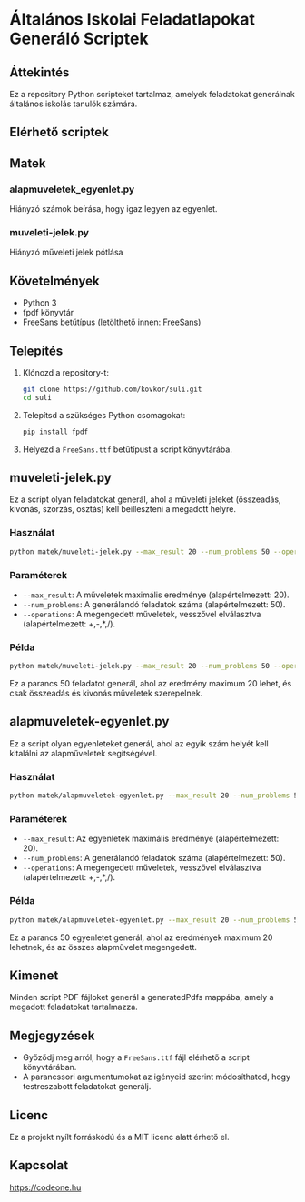 
# Általános Iskolai Feladatlapokat Generáló Scriptek

## Áttekintés

Ez a repository Python scripteket tartalmaz, amelyek feladatokat generálnak általános iskolás tanulók számára.

## Elérhető scriptek

## Matek

### alapmuveletek_egyenlet.py
Hiányzó számok beírása, hogy igaz legyen az egyenlet.

### muveleti-jelek.py
Hiányzó műveleti jelek pótlása

## Követelmények

- Python 3
- fpdf könyvtár
- FreeSans betűtípus (letölthető innen: [FreeSans](https://www.fontsquirrel.com/fonts/free-sans))

## Telepítés

1. Klónozd a repository-t:
    ```sh
    git clone https://github.com/kovkor/suli.git
    cd suli
    ```

2. Telepítsd a szükséges Python csomagokat:
    ```sh
    pip install fpdf
    ```

3. Helyezd a `FreeSans.ttf` betűtípust a script könyvtárába.

## muveleti-jelek.py

Ez a script olyan feladatokat generál, ahol a műveleti jeleket (összeadás, kivonás, szorzás, osztás) kell beilleszteni a megadott helyre.

### Használat

```sh
python matek/muveleti-jelek.py --max_result 20 --num_problems 50 --operations +,-,*,/
```

### Paraméterek

- `--max_result`: A műveletek maximális eredménye (alapértelmezett: 20).
- `--num_problems`: A generálandó feladatok száma (alapértelmezett: 50).
- `--operations`: A megengedett műveletek, vesszővel elválasztva (alapértelmezett: +,-,*,/).

### Példa

```sh
python matek/muveleti-jelek.py --max_result 20 --num_problems 50 --operations +,-
```

Ez a parancs 50 feladatot generál, ahol az eredmény maximum 20 lehet, és csak összeadás és kivonás műveletek szerepelnek.

## alapmuveletek-egyenlet.py

Ez a script olyan egyenleteket generál, ahol az egyik szám helyét kell kitalálni az alapműveletek segítségével.

### Használat

```sh
python matek/alapmuveletek-egyenlet.py --max_result 20 --num_problems 50 --operations +,-,*,/
```

### Paraméterek

- `--max_result`: Az egyenletek maximális eredménye (alapértelmezett: 20).
- `--num_problems`: A generálandó feladatok száma (alapértelmezett: 50).
- `--operations`: A megengedett műveletek, vesszővel elválasztva (alapértelmezett: +,-,*,/).

### Példa

```sh
python matek/alapmuveletek-egyenlet.py --max_result 20 --num_problems 50 --operations +,-,*,/
```

Ez a parancs 50 egyenletet generál, ahol az eredmények maximum 20 lehetnek, és az összes alapművelet megengedett.

## Kimenet

Minden script PDF fájloket generál a generatedPdfs mappába, amely a megadott feladatokat tartalmazza.

## Megjegyzések

- Győződj meg arról, hogy a `FreeSans.ttf` fájl elérhető a script könyvtárában.
- A parancssori argumentumokat az igényeid szerint módosíthatod, hogy testreszabott feladatokat generálj.

## Licenc

Ez a projekt nyílt forráskódú és a MIT licenc alatt érhető el.

## Kapcsolat
https://codeone.hu


